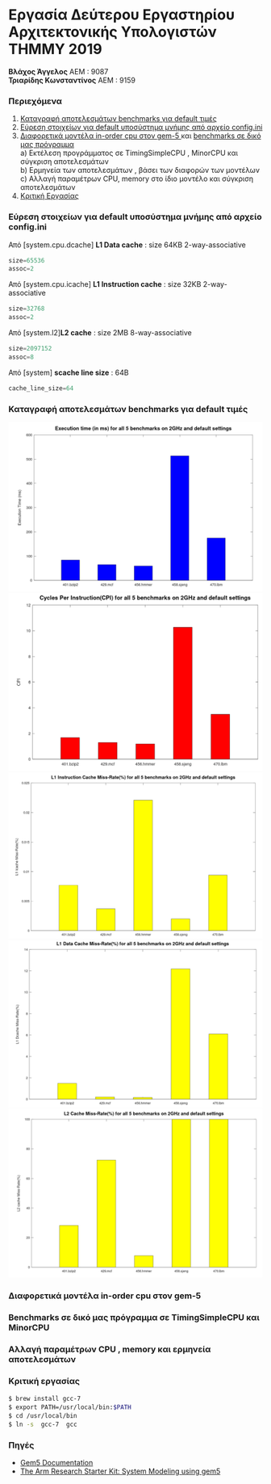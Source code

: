 # Εργασία Δεύτερου Εργαστηρίου Αρχιτεκτονικής Υπολογιστών ΤΗΜΜΥ 2019

**Βλάχος Άγγελος** ΑΕΜ : 9087  
**Τριαρίδης Κωνσταντίνος** ΑΕΜ : 9159

### Περιεχόμενα
1. [Καταγραφή αποτελεσμάτων benchmarks για default τιμές](https://github.com/kostino/ComputerArchitectureLab2#καταγραφή-αποτελεσμάτων-benchmarks-για-default-τιμές)
2. [Εύρεση στοιχείων για  default υποσύστημα μνήμης από αρχείο config.ini](https://github.com/kostino/ComputerArchitectureLab2#Εύρεση-στοιχείων-για-default-υποσύστημα-μνήμης-από-αρχείο-configini)
3. [Διαφορετικά μοντέλα in-order cpu στον gem-5 ](https://github.com/kostino/ComputerArchitectureLab2#διαφορετικά-μοντέλα-in-order-cpu-στον-gem-5) και [benchmarks σε δικό μας πρόγραμμα](https://github.com/kostino/ComputerArchitectureLab2#Benchmarks-σε-δικό-μας-πρόγραμμα-σε-timingsimplecpu-και-minorcpu)  
  a) Εκτέλεση προγράμματος σε TimingSimpleCPU , MinorCPU και σύγκριση αποτελεσμάτων  
  b) Ερμηνεία των αποτελεσμάτων , βάσει των διαφορών των μοντέλων  
  c) Αλλαγή παραμέτρων CPU, memory στο ίδιο μοντέλο και σύγκριση αποτελεσμάτων  
4. [Κριτική Εργασίας](https://github.com/kostino/ComputerArchitectureLab2#Κριτική-εργασίας)  

### Εύρεση στοιχείων για default υποσύστημα μνήμης από αρχείο config.ini

Από [system.cpu.dcache] **L1 Data cache** : size 64KB 2-way-associative
```python
size=65536
assoc=2
```
Από [system.cpu.icache] **L1 Instruction cache** : size 32KB 2-way-associative
```python
size=32768
assoc=2
```
Από [system.l2]**L2 cache** : size 2MB 8-way-associative
```python
size=2097152
assoc=8
```
Από [system] **scache line size** : 64B
```python
cache_line_size=64
```

### Καταγραφή αποτελεσμάτων benchmarks για default τιμές
![Time](https://github.com/kostino/ComputerArchitectureLab2/blob/master/step%201/Default%202GHz/images/time.png?raw=true)
![CPI](https://github.com/kostino/ComputerArchitectureLab2/blob/master/step%201/Default%202GHz/images/cpi.png?raw=true)
![Icache](https://github.com/kostino/ComputerArchitectureLab2/blob/master/step%201/Default%202GHz/images/icache.png?raw=true)
![Dcache](https://github.com/kostino/ComputerArchitectureLab2/blob/master/step%201/Default%202GHz/images/dcache.png?raw=true)
![L2](https://github.com/kostino/ComputerArchitectureLab2/blob/master/step%201/Default%202GHz/images/l2.png?raw=true)

### Διαφορετικά μοντέλα in-order cpu στον gem-5

###  Benchmarks σε δικό μας πρόγραμμα σε TimingSimpleCPU και MinorCPU


### Αλλαγή παραμέτρων CPU , memory και ερμηνεία αποτελεσμάτων

### Κριτική εργασίας

```zsh
$ brew install gcc-7
$ export PATH=/usr/local/bin:$PATH
$ cd /usr/local/bin
$ ln -s  gcc-7  gcc

```

### Πηγές
* [Gem5 Documentation](http://gem5.org/Main_Page)  
* [The Arm Research Starter Kit: System Modeling using gem5](https://github.com/arm-university/arm-gem5-rsk/blob/master/gem5_rsk.pdf)
